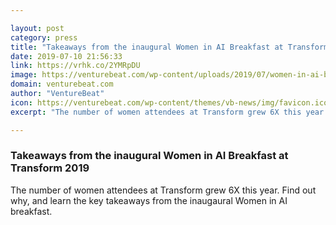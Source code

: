 ```yaml
---

layout: post
category: press
title: "Takeaways from the inaugural Women in AI Breakfast at Transform 2019"
date: 2019-07-10 21:56:33
link: https://vrhk.co/2YMRpDU
image: https://venturebeat.com/wp-content/uploads/2019/07/women-in-ai-breakfast-recap.jpg?w=1200&strip=all
domain: venturebeat.com
author: "VentureBeat"
icon: https://venturebeat.com/wp-content/themes/vb-news/img/favicon.ico
excerpt: "The number of women attendees at Transform grew 6X this year. Find out why, and learn the key takeaways from the inaugaural Women in AI breakfast."

---
```


### Takeaways from the inaugural Women in AI Breakfast at Transform 2019

The number of women attendees at Transform grew 6X this year. Find out why, and learn the key takeaways from the inaugaural Women in AI breakfast.